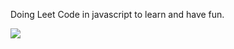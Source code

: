 <p>Doing Leet Code in javascript to learn and have fun.</P>
<img src = "https://i.imgflip.com/5obvza.png"/>